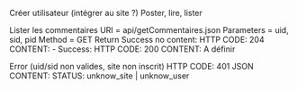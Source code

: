 Créer utilisateur (intégrer au site ?)
Poster, lire, lister

Lister les commentaires
URI = api/getCommentaires.json
Parameters = uid, sid, pid
Method = GET
Return
   Success no content:
      HTTP CODE: 204
      CONTENT:
          -
   Success:
       HTTP CODE: 200
       CONTENT:
           A définir
      
   Error (uid/sid non valides, site non inscrit)
      HTTP CODE: 401
      JSON CONTENT: 
          STATUS: unknow_site | unknow_user
